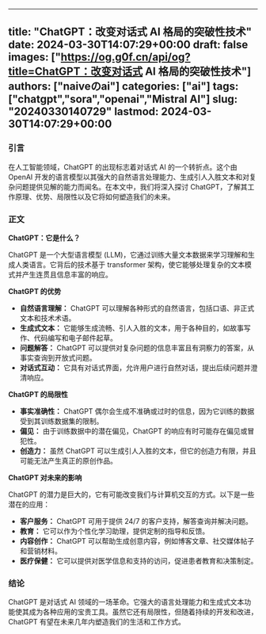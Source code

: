 
---
title: "ChatGPT：改变对话式 AI 格局的突破性技术"
date: 2024-03-30T14:07:29+00:00
draft: false
images: ["https://og.g0f.cn/api/og?title=ChatGPT：改变对话式 AI 格局的突破性技术"]
authors: ["naiveのai"]
categories: ["ai"]
tags: ["chatgpt","sora","openai","Mistral AI"]
slug: "20240330140729"
lastmod: 2024-03-30T14:07:29+00:00
---
### 引言

在人工智能领域，ChatGPT 的出现标志着对话式 AI 的一个转折点。这个由 OpenAI 开发的语言模型以其强大的自然语言处理能力、生成引人入胜文本和对复杂问题提供见解的能力而闻名。在本文中，我们将深入探讨 ChatGPT，了解其工作原理、优势、局限性以及它将如何塑造我们的未来。

### 正文

**ChatGPT：它是什么？**

ChatGPT 是一个大型语言模型 (LLM)，它通过训练大量文本数据来学习理解和生成人类语言。它背后的技术基于 transformer 架构，使它能够处理复杂的文本模式并产生连贯且信息丰富的响应。

**ChatGPT 的优势**

* **自然语言理解：** ChatGPT 可以理解各种形式的自然语言，包括口语、非正式文本和技术术语。
* **生成式文本：** 它能够生成流畅、引人入胜的文本，用于各种目的，如故事写作、代码编写和电子邮件起草。
* **问题解答：** ChatGPT 可以提供对复杂问题的信息丰富且有洞察力的答案，从事实查询到开放式问题。
* **对话式互动：** 它具有对话式界面，允许用户进行自然对话，提出后续问题并澄清响应。

**ChatGPT 的局限性**

* **事实准确性：** ChatGPT 偶尔会生成不准确或过时的信息，因为它训练的数据受到其训练数据集的限制。
* **偏见：** 由于训练数据中的潜在偏见，ChatGPT 的响应有时可能存在偏见或冒犯性。
* **创造力：** 虽然 ChatGPT 可以生成引人入胜的文本，但它的创造力有限，并且可能无法产生真正的原创作品。

**ChatGPT 对未来的影响**

ChatGPT 的潜力是巨大的，它有可能改变我们与计算机交互的方式。以下是一些潜在的应用：

* **客户服务：** ChatGPT 可用于提供 24/7 的客户支持，解答查询并解决问题。
* **教育：** 它可以作为个性化学习助理，提供定制的指导和反馈。
* **内容创作：** ChatGPT 可以帮助生成创意内容，例如博客文章、社交媒体帖子和营销材料。
* **医疗保健：** 它可以提供对医学信息和支持的访问，促进患者教育和决策制定。

### 结论

ChatGPT 是对话式 AI 领域的一场革命。它强大的语言处理能力和生成式文本功能使其成为各种应用的宝贵工具。虽然它还有局限性，但随着持续的开发和改进，ChatGPT 有望在未来几年内塑造我们的生活和工作方式。